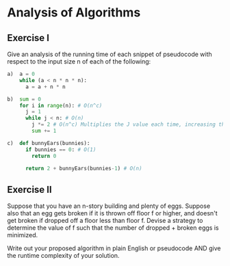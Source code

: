 # Analysis of Algorithms

## Exercise I

Give an analysis of the running time of each snippet of
pseudocode with respect to the input size n of each of the following:

```python
a)  a = 0
    while (a < n * n * n):
      a = a + n * n
```



```python
b)  sum = 0
    for i in range(n): # O(n^c)
      j = 1
      while j < n: # O(n)
        j *= 2 # O(n^c) Multiplies the J value each time, increasing the runtime of the outer loop.
        sum += 1
```


```python
c)  def bunnyEars(bunnies):
      if bunnies == 0: # O(1)
        return 0

      return 2 + bunnyEars(bunnies-1) # O(n)
```



## Exercise II

Suppose that you have an n-story building and plenty of eggs. Suppose also that an egg gets broken if it is thrown off floor f or higher, and doesn't get broken if dropped off a floor less than floor f. Devise a strategy to determine the value of f such that the number of dropped + broken eggs is minimized.

Write out your proposed algorithm in plain English or pseudocode AND give the runtime complexity of your solution.

